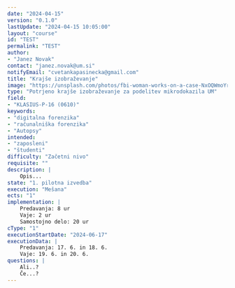 ```yaml
---
date: "2024-04-15" 
version: "0.1.0"
lastUpdate: "2024-04-15 10:05:00"
layout: "course"
id: "TEST"
permalink: "TEST"
author:
- "Janez Novak"
contact: "janez.novak@um.si"
notifyEmail: "cvetankapasinecka@gmail.com"
title: "Krajše izobraževanje"
image: "https://unsplash.com/photos/fbi-woman-works-on-a-case-NxOQWmoYr9k"
type: "Potrjeno krajše izobraževanje za podelitev mikrodokazila UM"
field:
- "KLASIUS-P-16 (0610)"
keywords:
- "digitalna forenzika"
- "računalniška forenzika"
- "Autopsy"
intended:
- "zaposleni"
- "študenti"
difficulty: "Začetni nivo"
requisite: ""
description: |
    Opis...
state: "1. pilotna izvedba"
execution: "Mešana"
ects: "1"
implementation: |
    Predavanja: 8 ur
    Vaje: 2 ur
    Samostojno delo: 20 ur
cType: "1"
executionStartDate: "2024-06-17"
executionData: |
    Predavanja: 17. 6. in 18. 6. 
    Vaje: 19. 6. in 20. 6.
questions: |
    Ali..?
    Če...?
---
```

